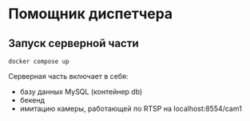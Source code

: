 # Помощник диспетчера
## Запуск серверной части
```docker compose up```

Серверная часть включает в себя:
- базу данных MySQL (контейнер db)
- бекенд
- имитацию камеры, работающей по RTSP на localhost:8554/cam1
